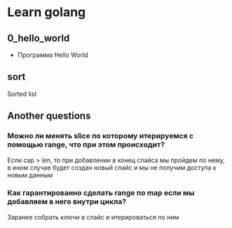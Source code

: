 # Learn golang

## 0_hello_world

- Программа Hello World

## sort

Sorted list

## Another questions

### Можно ли менять slice по которому итерируемся с помощью range, что при этом происходит?

Если cap > len, то при добавлении в конец слайса мы пройдем по нему, в ином случае будет создан новый слайс и мы не получим доступа к новым данным

### Как гарантированно сделать range по map если мы добавляем в него внутри цикла?

Заранее собрать ключи в слайс и итерироваться по ним
